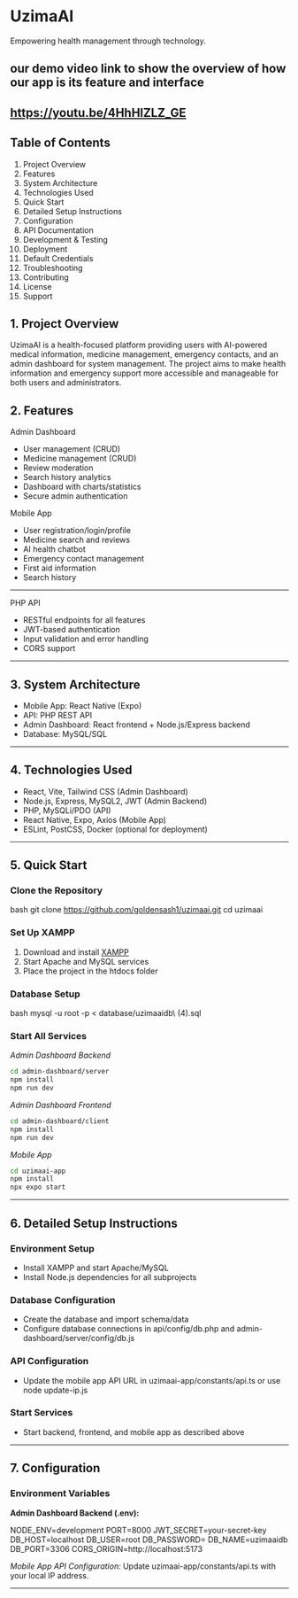 # UzimaAI

Empowering health management through technology.

## our demo video link  to show the overview of how our app is its feature and  interface 
 https://youtu.be/4HhHlZLZ_GE
---

## Table of Contents

1. Project Overview
2. Features
3. System Architecture
4. Technologies Used
5. Quick Start
6. Detailed Setup Instructions
7. Configuration
8. API Documentation
9. Development & Testing
10. Deployment
11. Default Credentials
12. Troubleshooting
13. Contributing
14. License
15. Support

## 1. Project Overview

UzimaAI is a health-focused platform providing users with AI-powered medical information, medicine management, emergency contacts, and an admin dashboard for system management. The project aims to make health information and emergency support more accessible and manageable for both users and administrators.

## 2. Features

Admin Dashboard
- User management (CRUD)
- Medicine management (CRUD)
- Review moderation
- Search history analytics
- Dashboard with charts/statistics
- Secure admin authentication

Mobile App
- User registration/login/profile
- Medicine search and reviews
- AI health chatbot
- Emergency contact management
- First aid information
- Search history

---

PHP API
- RESTful endpoints for all features
- JWT-based authentication
- Input validation and error handling
- CORS support

---

## 3. System Architecture

- Mobile App: React Native (Expo)
- API: PHP REST API
- Admin Dashboard: React frontend + Node.js/Express backend
- Database: MySQL/SQL

---

## 4. Technologies Used

- React, Vite, Tailwind CSS (Admin Dashboard)
- Node.js, Express, MySQL2, JWT (Admin Backend)
- PHP, MySQLi/PDO (API)
- React Native, Expo, Axios (Mobile App)
- ESLint, PostCSS, Docker (optional for deployment)

---

## 5. Quick Start

### Clone the Repository

bash
git clone https://github.com/goldensash1/uzimaai.git
cd uzimaai 

### Set Up XAMPP

1. Download and install [XAMPP](https://www.apachefriends.org/)
2. Start Apache and MySQL services
3. Place the project in the htdocs folder

### Database Setup

bash
mysql -u root -p < database/uzimaaidb\ \(4\).sql


### Start All Services

*Admin Dashboard Backend*
```bash
cd admin-dashboard/server
npm install
npm run dev
```

*Admin Dashboard Frontend*
```bash
cd admin-dashboard/client
npm install
npm run dev
```

*Mobile App*
```bash
cd uzimaai-app
npm install
npx expo start
```

---

## 6. Detailed Setup Instructions

### Environment Setup

- Install XAMPP and start Apache/MySQL
- Install Node.js dependencies for all subprojects

### Database Configuration

- Create the database and import schema/data
- Configure database connections in api/config/db.php and admin-dashboard/server/config/db.js

### API Configuration

- Update the mobile app API URL in uzimaai-app/constants/api.ts or use node update-ip.js

### Start Services

- Start backend, frontend, and mobile app as described above

---

## 7. Configuration

### Environment Variables

**Admin Dashboard Backend (.env):**

NODE_ENV=development
PORT=8000
JWT_SECRET=your-secret-key
DB_HOST=localhost
DB_USER=root
DB_PASSWORD=
DB_NAME=uzimaaidb
DB_PORT=3306
CORS_ORIGIN=http://localhost:5173

*Mobile App API Configuration:*
Update uzimaai-app/constants/api.ts with your local IP address.

---

